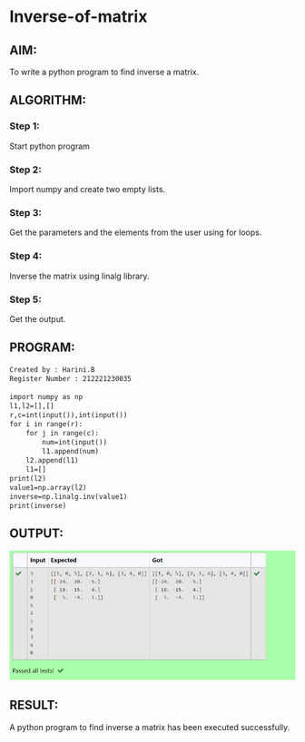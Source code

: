 # Inverse-of-matrix

## AIM:
To write a python program to find inverse a matrix.
## ALGORITHM:
### Step 1:
Start python program
### Step 2:
Import numpy and create two empty lists.
### Step 3:
Get the parameters and the elements from the user using for loops.
### Step 4:
Inverse the matrix using linalg library.
### Step 5:
Get the output.
## PROGRAM:
```
Created by : Harini.B
Register Number : 212221230035

import numpy as np
l1,l2=[],[]
r,c=int(input()),int(input())
for i in range(r):
    for j in range(c):
        num=int(input())
        l1.append(num)
    l2.append(l1)
    l1=[]
print(l2)
value1=np.array(l2)
inverse=np.linalg.inv(value1)
print(inverse)
```

## OUTPUT:
![output](./answer.PNG)

## RESULT:
A python program to find inverse a matrix has been executed successfully.
